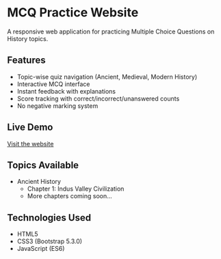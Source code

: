 # MCQ Practice Website

A responsive web application for practicing Multiple Choice Questions on History topics.

## Features
- Topic-wise quiz navigation (Ancient, Medieval, Modern History)
- Interactive MCQ interface
- Instant feedback with explanations
- Score tracking with correct/incorrect/unanswered counts
- No negative marking system

## Live Demo
[Visit the website](https://princeku1456.github.io/mcq-practice-website/)

## Topics Available
- Ancient History
  - Chapter 1: Indus Valley Civilization
  - More chapters coming soon...

## Technologies Used
- HTML5
- CSS3 (Bootstrap 5.3.0)
- JavaScript (ES6)
